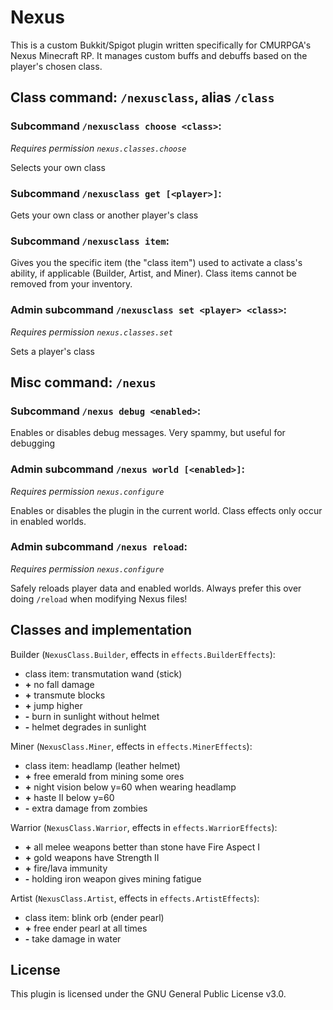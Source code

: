 # Nexus
This is a custom Bukkit/Spigot plugin written specifically for CMURPGA's Nexus Minecraft RP. It manages custom buffs and
debuffs based on the player's chosen class.

## Class command: `/nexusclass`, alias `/class`
### Subcommand `/nexusclass choose <class>`:
*Requires permission `nexus.classes.choose`*

Selects your own class

### Subcommand `/nexusclass get [<player>]`:
Gets your own class or another player's class

### Subcommand `/nexusclass item`:
Gives you the specific item (the "class item") used to activate a class's ability, if applicable (Builder, Artist, and
Miner). Class items cannot be removed from your inventory.

### Admin subcommand `/nexusclass set <player> <class>`:
*Requires permission `nexus.classes.set`*

Sets a player's class

## Misc command: `/nexus`
### Subcommand `/nexus debug <enabled>`:
Enables or disables debug messages. Very spammy, but useful for debugging

### Admin subcommand `/nexus world [<enabled>]`:
*Requires permission `nexus.configure`*

Enables or disables the plugin in the current world. Class effects only occur in enabled worlds.

### Admin subcommand `/nexus reload`:
*Requires permission `nexus.configure`*

Safely reloads player data and enabled worlds. Always prefer this over doing `/reload` when modifying Nexus files!

## Classes and implementation
Builder (`NexusClass.Builder`, effects in `effects.BuilderEffects`):
* class item: transmutation wand (stick)
* **\+** no fall damage
* **\+** transmute blocks
* **\+** jump higher
* **\-** burn in sunlight without helmet
* **\-** helmet degrades in sunlight

Miner (`NexusClass.Miner`, effects in `effects.MinerEffects`):
* class item: headlamp (leather helmet)
* **\+** free emerald from mining some ores
* **\+** night vision below y=60 when wearing headlamp
* **\+** haste II below y=60
* **\-** extra damage from zombies

Warrior (`NexusClass.Warrior`, effects in `effects.WarriorEffects`):
* **\+** all melee weapons better than stone have Fire Aspect I
* **\+** gold weapons have Strength II
* **\+** fire/lava immunity
* **\-** holding iron weapon gives mining fatigue

Artist (`NexusClass.Artist`, effects in `effects.ArtistEffects`):
* class item: blink orb (ender pearl)
* **\+** free ender pearl at all times
* **\-** take damage in water

## License
This plugin is licensed under the GNU General Public License v3.0.